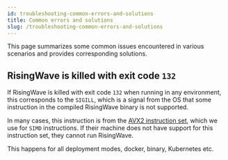 ```yaml
---
id: troubleshooting-common-errors-and-solutions
title: Common errors and solutions
slug: /troubleshooting-common-errors-and-solutions
---
```

<head>
  <link rel="canonical" href="https://docs.risingwave.com/docs/current/troubleshooting-common-errors-and-solutions/" />
</head>

This page summarizes some common issues encountered in various scenarios and provides corresponding solutions.

## RisingWave is killed with exit code `132`

If RisingWave is killed with exit code `132` when running in any environment, this corresponds to the `SIGILL`, which is a signal from the OS that some instruction in the compiled RisingWave binary is not supported.

In many cases, this instruction is from the [AVX2 instruction set](https://en.wikipedia.org/wiki/Advanced_Vector_Extensions), which we use for `SIMD` instructions. If their machine does not have support for this instruction set, they cannot run RisingWave.

This happens for all deployment modes, docker, binary, Kubernetes etc.
